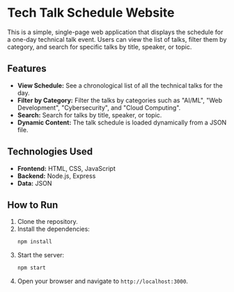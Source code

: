 # Tech Talk Schedule Website

This is a simple, single-page web application that displays the schedule for a one-day technical talk event. Users can view the list of talks, filter them by category, and search for specific talks by title, speaker, or topic.

## Features

*   **View Schedule:** See a chronological list of all the technical talks for the day.
*   **Filter by Category:** Filter the talks by categories such as "AI/ML", "Web Development", "Cybersecurity", and "Cloud Computing".
*   **Search:** Search for talks by title, speaker, or topic.
*   **Dynamic Content:** The talk schedule is loaded dynamically from a JSON file.

## Technologies Used

*   **Frontend:** HTML, CSS, JavaScript
*   **Backend:** Node.js, Express
*   **Data:** JSON

## How to Run

1.  Clone the repository.
2.  Install the dependencies:
    ```bash
    npm install
    ```
3.  Start the server:
    ```bash
    npm start
    ```
4.  Open your browser and navigate to `http://localhost:3000`.
